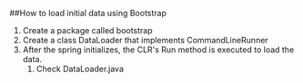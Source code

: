 ##How to load initial data using Bootstrap

1. Create a package called bootstrap
2. Create a class DataLoader that implements CommandLineRunner
3. After the spring initializes, the CLR's Run method is executed to load the data.
   1. Check DataLoader.java
